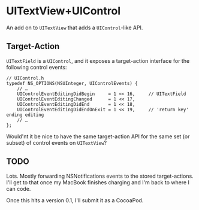 # UITextView+UIControl

An add on to `UITextView` that adds a `UIControl`-like API.

## Target-Action

`UITextField` is a `UIControl`, and it exposes a target-action interface for the
following control events:

```objc
// UIControl.h
typedef NS_OPTIONS(NSUInteger, UIControlEvents) {
    // …
    UIControlEventEditingDidBegin     = 1 << 16,     // UITextField
    UIControlEventEditingChanged      = 1 << 17,
    UIControlEventEditingDidEnd       = 1 << 18,
    UIControlEventEditingDidEndOnExit = 1 << 19,     // 'return key' ending editing
    // …
};
```

Would'nt it be nice to have the same target-action API for the same set (or
subset) of control events on `UITextView`?

## TODO

Lots. Mostly forwarding NSNotifications events to the stored target-actions. I'll get to that once my MacBook finishes charging and I'm back to where I can code.

Once this hits a version 0.1, I'll submit it as a CocoaPod.
